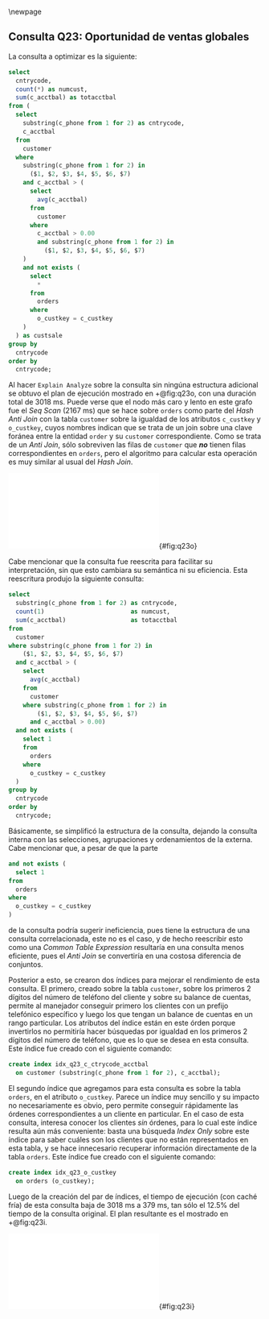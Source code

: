 \newpage

## Consulta Q23: Oportunidad de ventas globales

La consulta a optimizar es la siguiente:

```sql
select
  cntrycode,
  count(*) as numcust,
  sum(c_acctbal) as totacctbal
from (
  select
    substring(c_phone from 1 for 2) as cntrycode,
    c_acctbal
  from
    customer
  where
    substring(c_phone from 1 for 2) in
      ($1, $2, $3, $4, $5, $6, $7)
    and c_acctbal > (
      select
        avg(c_acctbal)
      from
        customer
      where
        c_acctbal > 0.00
        and substring(c_phone from 1 for 2) in
          ($1, $2, $3, $4, $5, $6, $7)
    )
    and not exists (
      select
        *
      from
        orders
      where
        o_custkey = c_custkey
    )
  ) as custsale
group by
  cntrycode
order by
  cntrycode;
```

Al hacer `Explain Analyze` sobre la consulta sin ningúna estructura adicional se
obtuvo el plan de ejecución mostrado en +@fig:q23o, con una duración total de
3018 ms. Puede verse que el nodo más caro y lento en este grafo fue el *Seq
Scan* (2167 ms) que se hace sobre `orders` como parte del *Hash Anti Join* con
la tabla `customer` sobre la igualdad de los atributos `c_custkey` y
`o_custkey`, cuyos nombres indican que se trata de un join sobre una clave
foránea entre la entidad `order` y su `customer` correspondiente. Como se trata
de un *Anti Join*, sólo sobreviven las filas de `customer` que ***no*** tienen
filas correspondientes en `orders`, pero el algoritmo para calcular esta
operación es muy similar al usual del *Hash Join*.

![Arbol de ejecucion de la consulta Q23 original](img/plan_q23original.pdf){#fig:q23o}

Cabe mencionar que la consulta fue reescrita para facilitar su interpretación,
sin que esto cambiara su semántica ni su eficiencia. Esta reescritura produjo la
siguiente consulta:

```sql
select
  substring(c_phone from 1 for 2) as cntrycode,
  count(1)                        as numcust,
  sum(c_acctbal)                  as totacctbal
from
  customer
where substring(c_phone from 1 for 2) in
    ($1, $2, $3, $4, $5, $6, $7)
  and c_acctbal > (
    select
      avg(c_acctbal)
    from
      customer
    where substring(c_phone from 1 for 2) in
        ($1, $2, $3, $4, $5, $6, $7)
      and c_acctbal > 0.00)
  and not exists (
    select 1
    from
      orders
    where
      o_custkey = c_custkey
  )
group by
  cntrycode
order by
  cntrycode;
```

Básicamente, se simplificó la estructura de la consulta, dejando la consulta
interna con las selecciones, agrupaciones y ordenamientos de la externa.
Cabe mencionar que, a pesar de que la parte

```sql
and not exists (
  select 1
from
  orders
where
  o_custkey = c_custkey
)
```

de la consulta podría sugerir ineficiencia, pues tiene la estructura de una
consulta correlacionada, este no es el caso, y de hecho reescribir esto como una
*Common Table Expression* resultaría en una consulta menos eficiente, pues el
*Anti Join* se convertiría en una costosa diferencia de conjuntos.

Posterior a esto, se crearon dos índices para mejorar el rendimiento de esta
consulta. El primero, creado sobre la tabla `customer`, sobre los primeros 2
dígitos del número de teléfono del cliente y sobre su balance de cuentas,
permite al manejador conseguir primero los clientes con un prefijo telefónico
específico y luego los que tengan un balance de cuentas en un rango particular.
Los atributos del índice están en este órden porque invertirlos no permitiría
hacer búsquedas por igualdad en los primeros 2 dígitos del número de teléfono,
que es lo que se desea en esta consulta. Este índice fue creado con el siguiente
comando:

```sql
create index idx_q23_c_ctrycode_acctbal
  on customer (substring(c_phone from 1 for 2), c_acctbal);
```

El segundo índice que agregamos para esta consulta es sobre la tabla `orders`,
en el atributo `o_custkey`. Parece un índice muy sencillo y su impacto no
necesariamente es obvio, pero permite conseguir rápidamente las órdenes
correspondientes a un cliente en particular. En el caso de esta consulta,
interesa conocer los clientes *sin* órdenes, para lo cual este índice resulta
aún más conveniente: basta una búsqueda *Index Only* sobre este índice para
saber cuáles son los clientes que no están representados en esta tabla, y se
hace innecesario  recuperar información directamente de la tabla `orders`. Este
índice fue creado con el siguiente comando:

```sql
create index idx_q23_o_custkey
  on orders (o_custkey);
```

Luego de la creación del par de índices, el tiempo de ejecución (con caché fría)
de esta consulta baja de 3018 ms a 379 ms, tan sólo el 12.5% del tiempo de la
consulta original. El plan resultante es el mostrado en +@fig:q23i.

![Arbol de ejecucion de la consulta Q23 modificada (a)](img/plan_q23improved.pdf){#fig:q23i}
